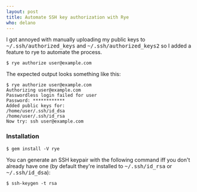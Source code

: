 ```yaml
---
layout: post
title: Automate SSH key authorization with Rye
who: delano
---
```


I got annoyed with manually uploading my public keys to <tt>~/.ssh/authorized_keys</tt> and <tt>~/.ssh/authorized_keys2</tt> so I added a feature to rye to automate the process. 


    $ rye authorize user@example.com


The expected output looks something like this:

    $ rye authorize user@example.com
    Authorizing user@example.com
    Passwordless login failed for user
    Password: ************
    Added public keys for: 
    /home/user/.ssh/id_dsa
    /home/user/.ssh/id_rsa
    Now try: ssh user@example.com


### Installation ###

    $ gem install -V rye
    
You can generate an SSH keypair with the following command iff you don't already have one (by default they're installed to <tt>~/.ssh/id_rsa</tt> or <tt>~/.ssh/id_dsa</tt>):

    $ ssh-keygen -t rsa

